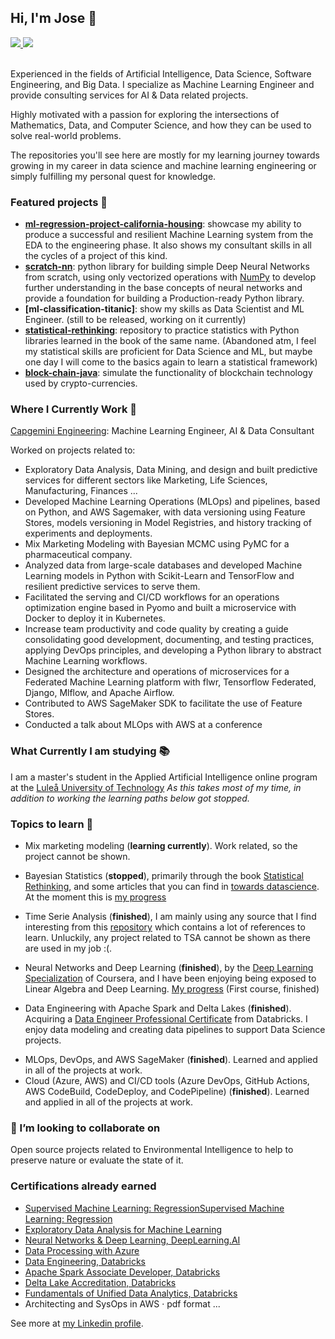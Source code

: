 <!--
### Hi there 👋
**JoseJuan98/JoseJuan98** is a ✨ _special_ ✨ repository because its `README.md` (this file) appears on your GitHub profile.

Here are some ideas to get you started:

- 🔭 I’m currently working on ...
- 🌱 I’m currently learning ...
- 👯 I’m looking to collaborate on ...
- 🤔 I’m looking for help with ...
- 💬 Ask me about ...
- 📫 How to reach me: ...
- 😄 Pronouns: ...
- ⚡ Fun fact: ...
-->

## Hi, I'm Jose 🧑

 <!-- LinkedIn Contact -->
  <a href="https://www.linkedin.com/in/jose-juan-peña-gómez-4b81971a9" target="_blank">
    <img src="https://img.shields.io/badge/-JOSE%20JUAN%20PENA%20GOMEZ-blue?style=for-the-badge&logo=Linkedin&logoColor=white"/>
  </a>
  
<!-- Second GitHub Account -->
  <a href="https://www.github.com/joseJuanWSB/">
    <img src="https://img.shields.io/badge/JoseJuanWSB-secondary-4183C4?logo=github&style=social"/>
  </a>

</br>
</br>
<p>

Experienced in the fields of Artificial Intelligence, Data Science, Software Engineering, and Big Data. I specialize as Machine Learning Engineer and provide consulting services for AI & Data related projects.

Highly motivated with a passion for exploring the intersections of Mathematics, Data, and Computer Science, and how they can be used to solve real-world problems.

The repositories you'll see here are mostly for my learning journey towards growing in my career in data science and machine learning engineering or simply fulfilling my personal quest for knowledge.
  
</p>

### Featured projects 🔭

- **[ml-regression-project-california-housing](https://github.com/JoseJuan98/ml-regression-project-california-housing)**: showcase my ability to produce a successful and resilient Machine Learning system from the EDA to the engineering phase. It also shows my consultant skills in all the cycles of a project of this kind.
- **[scratch-nn](https://github.com/JoseJuan98/scratch-nn)**: python library for building simple Deep Neural Networks from scratch, using only vectorized operations with [NumPy](https://numpy.org/) to develop further understanding in the base concepts of neural networks and provide a foundation for building a Production-ready Python library.
- **[ml-classification-titanic]**: show my skills as Data Scientist and ML Engineer. (still to be released, working on it currently)
- **[statistical-rethinking](https://github.com/JoseJuan98/statistical-rethinking)**: repository to practice statistics with Python libraries learned in the book of the same name. (Abandoned atm, I feel my statistical skills are proficient for Data Science and ML, but maybe one day I will come to the basics again to learn a statistical framework)
- **[block-chain-java](https://github.com/JoseJuan98/block-chain-java)**: simulate the functionality of blockchain technology used by crypto-currencies.


### Where I Currently Work 💼

[Capgemini Engineering](https://capgemini-engineering.com/us/en/): Machine Learning Engineer, AI & Data Consultant

Worked on projects related to:
- Exploratory Data Analysis, Data Mining, and design and built predictive services for different sectors like Marketing, Life Sciences, Manufacturing, Finances ...
- Developed Machine Learning Operations (MLOps) and pipelines, based on Python, and AWS Sagemaker, with data versioning using Feature Stores, models versioning in Model Registries, and history tracking of experiments and deployments.
- Mix Marketing Modeling with Bayesian MCMC using PyMC for a pharmaceutical company.
- Analyzed data from large-scale databases and developed Machine Learning models in Python with Scikit-Learn and TensorFlow and resilient predictive services to serve them.
- Facilitated the serving and CI/CD workflows for an operations optimization engine based in Pyomo and built a microservice with Docker to deploy it in Kubernetes.
- Increase team productivity and code quality by creating a guide consolidating good development, documenting, and testing practices, applying DevOps principles, and developing a Python library to abstract Machine Learning workflows. 
- Designed the architecture and operations of microservices for a Federated Machine Learning platform with flwr, Tensorflow Federated, Django, Mlflow, and Apache Airflow.
- Contributed to AWS SageMaker SDK to facilitate the use of Feature Stores.
- Conducted a talk about MLOps with AWS at a conference

### What Currently I am studying 📚

I am a master's student in the Applied Artificial Intelligence online program at the [Luleå University of Technology](https://www.ltu.se/) 
*As this takes most of my time, in addition to working the learning paths below got stopped.*

### Topics to learn 🌱

- Mix marketing modeling (**learning currently**). Work related, so the project cannot be shown.

* Bayesian Statistics (**stopped**), primarily through the book [Statistical Rethinking](https://www.routledge.com/Statistical-Rethinking-A-Bayesian-Course-with-Examples-in-R-and-STAN/McElreath/p/book/9780367139919), and some articles that you can find in [towards datascience](https://towardsdatascience.com/). At the moment this is [my progress](https://github.com/JoseJuan98/Statistical_Rethinking_Exercices)

* Time Serie Analysis (**finished**), I am mainly using any source that I find interesting from this [repository](https://github.com/cuge1995/awesome-time-series#Theory-Resource) which contains a lot of references to learn. Unluckily, any project related to TSA cannot be shown as there are used in my job :(.

* Neural Networks and Deep Learning (**finished**), by the [Deep Learning Specialization](https://www.coursera.org/specializations/deep-learning) of Coursera, and I have been enjoying being exposed to Linear Algebra and Deep Learning. [My progress](https://github.com/JoseJuan98/DeepLearning_Projects) (First course, finished)

* Data Engineering with Apache Spark and Delta Lakes (**finished**). Acquiring a [Data Engineer Professional Certificate](https://academy.databricks.com/data-engineer) from Databricks. I enjoy data modeling and creating data pipelines to support Data Science projects.

- MLOps, DevOps, and AWS SageMaker (**finished**). Learned and applied in all of the projects at work.
- Cloud (Azure, AWS) and CI/CD tools (Azure DevOps, GitHub Actions, AWS CodeBuild, CodeDeploy, and CodePipeline)  (**finished**). Learned and applied in all of the projects at work.

### 👯 I’m looking to collaborate on

Open source projects related to Environmental Intelligence to help to preserve nature or evaluate the state of it.

### Certifications already earned

* [Supervised Machine Learning: RegressionSupervised Machine Learning: Regression](https://www.coursera.org/account/accomplishments/certificate/JYSK7EGW7H5N)
* [Exploratory Data Analysis for Machine Learning](https://www.coursera.org/account/accomplishments/certificate/ZBG4JJDG9YJ9)
* [Neural Networks & Deep Learning, DeepLearning.AI](https://www.coursera.org/account/accomplishments/certificate/LZBV23DMQK4B)
* [Data Processing with Azure](https://www.coursera.org/account/accomplishments/certificate/YWYDQVVQDU7U)
* [Data Engineering, Databricks](https://academy.databricks.com/award/completion/d5ba41d7-d35b-35a8-9b3d-0f657d44854d/view-ext)
* [Apache Spark Associate Developer, Databricks](https://academy.databricks.com/award/completion/b39a668e-4213-31cb-ab59-158839c348be/view-ext)
* [Delta Lake Accreditation, Databricks](https://academy.databricks.com/award/completion/590f2caa-cede-376a-8843-1b0e665bbfb3/view-ext)
* [Fundamentals of Unified Data Analytics, Databricks](https://academy.databricks.com/award/completion/6caf2dae-738a-31f9-9b67-f52fbb5618bb/view-ext)
* Architecting and SysOps in AWS · pdf format
...

See more at [my Linkedin profile](https://www.linkedin.com/in/jose-juan-pena-gomez/).
